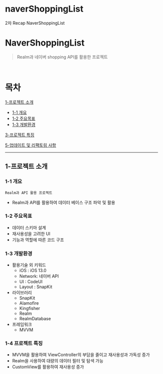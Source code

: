 # naverShoppingList
2차 Recap NaverShoppingList 

# NaverShoppingList

> Realm과 네이버 shopping API를 활용한 프로젝트 

<br> 

# 목차

[1-프로젝트 소개](#1-프로젝트-소개)

- [1-1 개요](#1-1-개요)
- [1-2 주요목표](#1-2-주요목표)
- [1-3 개발환경](#1-3-개발환경)

[3-프로젝트 특징](#3-프로젝트-특징)

[5-업데이트 및 리팩토링 사항](#5-업데이트-및-리팩토링-사항)


--- 

## 1-프로젝트 소개

### 1-1 개요
`Realm과 API 활용 프로젝트`
- Realm과 API를 활용하여 데이터 베이스 구조 파악 및 활용

### 1-2 주요목표
- 데이터 스키마 설계
- 재사용성을 고려한 UI
- 기능과 역할에 따른 코드 구조

### 1-3 개발환경
- 활용기술 외 키워드
  - iOS : iOS 13.0
  - Network: 네이버 API 
  - UI : CodeUI
  - Layout : SnapKit
- 라이브러리
  - SnapKit
  - Alamofire
  - Kingfisher
  - Realm
  - RealmDatabase
- 프레임워크
  - MVVM

### 1-4 프로젝트 특징
- MVVM을 활용하여 ViewController의 부담을 줄이고 재사용성과 가독성 증가
- Realm을 사용하여 대량의 데이터 필터 및 탐색 가능
- CustomView를 활용하여 재사용성 증가

